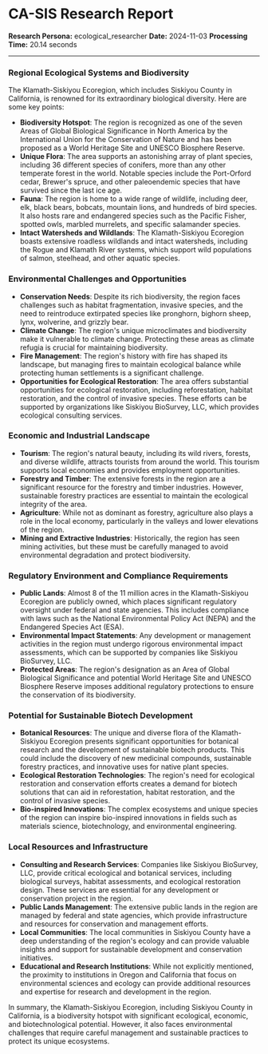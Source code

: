 # CA-SIS Research Report

**Research Persona:** ecological_researcher
**Date:** 2024-11-03
**Processing Time:** 20.14 seconds

---

### Regional Ecological Systems and Biodiversity

The Klamath-Siskiyou Ecoregion, which includes Siskiyou County in California, is renowned for its extraordinary biological diversity. Here are some key points:

- **Biodiversity Hotspot**: The region is recognized as one of the seven Areas of Global Biological Significance in North America by the International Union for the Conservation of Nature and has been proposed as a World Heritage Site and UNESCO Biosphere Reserve.
- **Unique Flora**: The area supports an astonishing array of plant species, including 36 different species of conifers, more than any other temperate forest in the world. Notable species include the Port-Orford cedar, Brewer's spruce, and other paleoendemic species that have survived since the last ice age.
- **Fauna**: The region is home to a wide range of wildlife, including deer, elk, black bears, bobcats, mountain lions, and hundreds of bird species. It also hosts rare and endangered species such as the Pacific Fisher, spotted owls, marbled murrelets, and specific salamander species.
- **Intact Watersheds and Wildlands**: The Klamath-Siskiyou Ecoregion boasts extensive roadless wildlands and intact watersheds, including the Rogue and Klamath River systems, which support wild populations of salmon, steelhead, and other aquatic species.

### Environmental Challenges and Opportunities

- **Conservation Needs**: Despite its rich biodiversity, the region faces challenges such as habitat fragmentation, invasive species, and the need to reintroduce extirpated species like pronghorn, bighorn sheep, lynx, wolverine, and grizzly bear.
- **Climate Change**: The region's unique microclimates and biodiversity make it vulnerable to climate change. Protecting these areas as climate refugia is crucial for maintaining biodiversity.
- **Fire Management**: The region's history with fire has shaped its landscape, but managing fires to maintain ecological balance while protecting human settlements is a significant challenge.
- **Opportunities for Ecological Restoration**: The area offers substantial opportunities for ecological restoration, including reforestation, habitat restoration, and the control of invasive species. These efforts can be supported by organizations like Siskiyou BioSurvey, LLC, which provides ecological consulting services.

### Economic and Industrial Landscape

- **Tourism**: The region's natural beauty, including its wild rivers, forests, and diverse wildlife, attracts tourists from around the world. This tourism supports local economies and provides employment opportunities.
- **Forestry and Timber**: The extensive forests in the region are a significant resource for the forestry and timber industries. However, sustainable forestry practices are essential to maintain the ecological integrity of the area.
- **Agriculture**: While not as dominant as forestry, agriculture also plays a role in the local economy, particularly in the valleys and lower elevations of the region.
- **Mining and Extractive Industries**: Historically, the region has seen mining activities, but these must be carefully managed to avoid environmental degradation and protect biodiversity.

### Regulatory Environment and Compliance Requirements

- **Public Lands**: Almost 8 of the 11 million acres in the Klamath-Siskiyou Ecoregion are publicly owned, which places significant regulatory oversight under federal and state agencies. This includes compliance with laws such as the National Environmental Policy Act (NEPA) and the Endangered Species Act (ESA).
- **Environmental Impact Statements**: Any development or management activities in the region must undergo rigorous environmental impact assessments, which can be supported by companies like Siskiyou BioSurvey, LLC.
- **Protected Areas**: The region's designation as an Area of Global Biological Significance and potential World Heritage Site and UNESCO Biosphere Reserve imposes additional regulatory protections to ensure the conservation of its biodiversity.

### Potential for Sustainable Biotech Development

- **Botanical Resources**: The unique and diverse flora of the Klamath-Siskiyou Ecoregion presents significant opportunities for botanical research and the development of sustainable biotech products. This could include the discovery of new medicinal compounds, sustainable forestry practices, and innovative uses for native plant species.
- **Ecological Restoration Technologies**: The region's need for ecological restoration and conservation efforts creates a demand for biotech solutions that can aid in reforestation, habitat restoration, and the control of invasive species.
- **Bio-inspired Innovations**: The complex ecosystems and unique species of the region can inspire bio-inspired innovations in fields such as materials science, biotechnology, and environmental engineering.

### Local Resources and Infrastructure

- **Consulting and Research Services**: Companies like Siskiyou BioSurvey, LLC, provide critical ecological and botanical services, including biological surveys, habitat assessments, and ecological restoration design. These services are essential for any development or conservation project in the region.
- **Public Lands Management**: The extensive public lands in the region are managed by federal and state agencies, which provide infrastructure and resources for conservation and management efforts.
- **Local Communities**: The local communities in Siskiyou County have a deep understanding of the region's ecology and can provide valuable insights and support for sustainable development and conservation initiatives.
- **Educational and Research Institutions**: While not explicitly mentioned, the proximity to institutions in Oregon and California that focus on environmental sciences and ecology can provide additional resources and expertise for research and development in the region.

In summary, the Klamath-Siskiyou Ecoregion, including Siskiyou County in California, is a biodiversity hotspot with significant ecological, economic, and biotechnological potential. However, it also faces environmental challenges that require careful management and sustainable practices to protect its unique ecosystems.